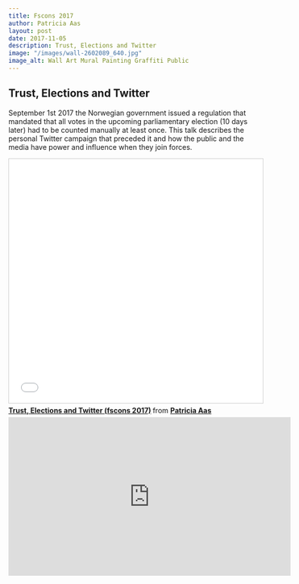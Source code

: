 ```yaml
---
title: Fscons 2017
author: Patricia Aas
layout: post
date: 2017-11-05
description: Trust, Elections and Twitter
image: "/images/wall-2602089_640.jpg"
image_alt: Wall Art Mural Painting Graffiti Public
---
```

<h2>Trust, Elections and Twitter</h2>

<p>
September 1st 2017 the Norwegian government issued a regulation that mandated that all votes in the upcoming parliamentary election (10 days later) had to be counted manually at least once. This talk describes the personal Twitter campaign that preceded it and how the public and the media have power and influence when they join forces.
</p>

<iframe src="//www.slideshare.net/slideshow/embed_code/key/oLZUUq0eOFe6ZN" width="595" height="485" frameborder="0" marginwidth="0" marginheight="0" scrolling="no" style="border:1px solid #CCC; border-width:1px; margin-bottom:5px; max-width: 100%;" allowfullscreen> </iframe> <div style="margin-bottom:5px"> <strong> <a href="//www.slideshare.net/PatriciaAas/trust-elections-andtwitter-fscons-2017" title="Trust, Elections and Twitter (fscons 2017)" target="_blank">Trust, Elections and Twitter (fscons 2017)</a> </strong> from <strong><a href="https://www.slideshare.net/PatriciaAas" target="_blank">Patricia Aas</a></strong> </div>

<iframe width="560" height="315" src="https://www.youtube-nocookie.com/embed/qr7-bmiexQM?rel=0" frameborder="0" allow="autoplay; encrypted-media" allowfullscreen></iframe>

